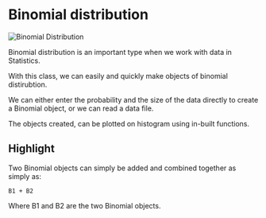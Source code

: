 # Binomial distribution

![Binomial Distribution](../images/binomialDistribution.png)

Binomial distribution is an important type when we work with data in Statistics.

With this class, we can easily and quickly make objects of binomial distirubtion.

We can either enter the probability and the size of the data
directly to create a Binomial object, or we can read a data file.

The objects created, can be plotted on histogram using in-built functions.

## Highlight

Two Binomial objects can simply be added and combined together as simply as:

```B1 + B2```

Where B1 and B2 are the two Binomial objects.

